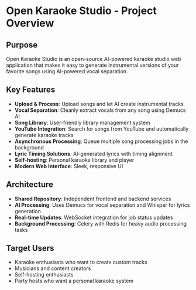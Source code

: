 # Open Karaoke Studio - Project Overview

## Purpose
Open Karaoke Studio is an open-source AI-powered karaoke studio web application that makes it easy to generate instrumental versions of your favorite songs using AI-powered vocal separation.

## Key Features
- **Upload & Process**: Upload songs and let AI create instrumental tracks
- **Vocal Separation**: Cleanly extract vocals from any song using Demucs AI
- **Song Library**: User-friendly library management system
- **YouTube Integration**: Search for songs from YouTube and automatically generate karaoke tracks
- **Asynchronous Processing**: Queue multiple song processing jobs in the background
- **Lyric Timing Solutions**: AI-generated lyrics with timing alignment
- **Self-hosting**: Personal karaoke library and player
- **Modern Web Interface**: Sleek, responsive UI

## Architecture
- **Shared Repository**: Independent frontend and backend services
- **AI Processing**: Uses Demucs for vocal separation and Whisper for lyrics generation
- **Real-time Updates**: WebSocket integration for job status updates
- **Background Processing**: Celery with Redis for heavy audio processing tasks

## Target Users
- Karaoke enthusiasts who want to create custom tracks
- Musicians and content creators
- Self-hosting enthusiasts
- Party hosts who want a personal karaoke system